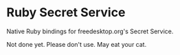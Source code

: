 Ruby Secret Service
===================

Native Ruby bindings for freedesktop.org's Secret Service.

Not done yet.  Please don't use.  May eat your cat.
